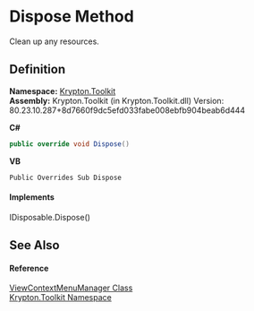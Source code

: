 # Dispose Method


Clean up any resources.



## Definition
**Namespace:** <a href="79d2eac2-21f4-54ff-7552-b20c33c30600.md">Krypton.Toolkit</a>  
**Assembly:** Krypton.Toolkit (in Krypton.Toolkit.dll) Version: 80.23.10.287+8d7660f9dc5efd033fabe008ebfb904beab6d444

**C#**
``` C#
public override void Dispose()
```
**VB**
``` VB
Public Overrides Sub Dispose
```



#### Implements
IDisposable.Dispose()  


## See Also


#### Reference
<a href="04ad35b6-5d79-48fb-414d-d8681a419645.md">ViewContextMenuManager Class</a>  
<a href="79d2eac2-21f4-54ff-7552-b20c33c30600.md">Krypton.Toolkit Namespace</a>  
